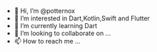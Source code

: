 - 👋 Hi, I’m @potternox
- 👀 I’m interested in Dart,Kotlin,Swift and Flutter
- 🌱 I’m currently learning Dart
- 💞️ I’m looking to collaborate on ...
- 📫 How to reach me ...

<!---
potternox/potternox is a ✨ special ✨ repository because its `README.md` (this file) appears on your GitHub profile.
You can click the Preview link to take a look at your changes.
--->
